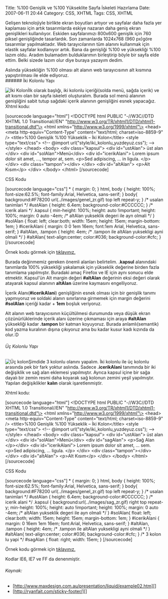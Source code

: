 Title: %100 Genişlik ve %100 Yükseklite Sayfa İskeleti Hazırlama
Date: 2007-06-11 20:44
Category: CSS, XHTML
Tags: CSS, XHTML

Gelişen teknolojiyle birlikte ekran boyutları artıyor ve sayfalar daha
fazla yer kaplaması için artık tasarımlarda eskiye nazaran daha geniş
ekran genişlikleri kullanılıyor. Eskiden sayfalarımızı 800x600 genişlik
için 760 piksel genişliğinde tasarlardık. Son zamanlarda 1024x768 (960
px)göre tasarımlar yapılmaktadır. Web tarayıcılarının tüm alanını
kullanmak için elastik sayfalar kodlanıyor artık. Bana da genişliği %100
ve yüksekliği %100 lazım oldu. Aradım bulamadım bulduklarımın
birleştirip böyle bir sayfa elde ettim. Belki sizede lazım olur diye
buraya yazayım dedim. <!--more-->

<div class="ekstrabilgi">
Aslında yüksekliğin %100 olması alt alanın web tarayıcısının alt kısmına
yapıştırılması ile elde ediyoruz.

</div>
###### İki Kolonlu Yapı

![İki Kolon][]İlk olarak başlığı, iki kolonlu içeriği(solda menü, sağda
içerik) ve alt kısmı olan bir sayfa iskeleti oluşturalım. Burada sol
menü alanının genişliğini sabit tutup sağdaki içerik alanının
genişliğini esnek yapacağız. Xhtml kodu:

[sourcecode language="html"] \<!DOCTYPE html PUBLIC "-//W3C//DTD XHTML
1.0 Transitional//EN"
"http://www.w3.org/TR/xhtml1/DTD/xhtml1-transitional.dtd"\> \<html
xmlns="http://www.w3.org/1999/xhtml"\> \<head\> \<meta
http-equiv="Content-Type" content="text/html; charset=iso-8859-9" /\>
\<title\>%100 Genişlik %100 Yükseklik – İki Kolon\</title\> \<style
type="text/css"\> \<!-- @import url("style/iki\_kolonlu\_yuzdeyuz.css");
--\> \</style\> \</head\> \<body\> \<div class="kapsul"\> \<div
id="ustAlan"\> üst alan \</div\> \<div id="solAlan"\>Menü\</div\> \<div
id="icerikAlani"\> Lorem ipsum dolor sit amet, ..., tempor at, sem.
\<p\>Sed adipiscing, ... in ligula. \</p\> \</div\> \<div
class="tampon"\>\</div\> \</div\> \<div id="altAlan"\> \<p\>Alt
Kısım\</p\> \</div\> \</body\> \</html\> [/sourcecode]

CSS Kodu

[sourcecode language="css"] \* { margin: 0; } html, body { height: 100%;
font-size:62.5%; font-family:Arial, Helvetica, sans-serif; } body{
background:\#F78200 url(../images/genel\_zr.gif) top left repeat-y; }
/\* usalan tanimlari \*/ \#ustAlan { height: 6.4em;
background-color:\#CCCCCC; } /\* icerik alani \*/ .kapsul { min-height:
100%; height: auto !important; height: 100%; margin: 0 auto -4em; /\*
altAlan yukseklik degeri ile ayn olmali \*/ } \#solAlan { float: left;
clear:both; width: 15em; height: 15em; margin-bottom: 1em; }
\#icerikAlani { margin: 0 0 1em 16em; font:1em Arial, Helvetica,
sans-serif; } \#altAlan, .tampon { height: 4em; /\* .tampon ile altAlan
yuksekligi ayni olmali \*/ } \#altAlan{ text-align:center; color:\#036;
background-color:\#cfc; } [/sourcecode]

Örnek kodu görmek için [tıklayınız.][]

Burada değinmemiz gereken önemli alanları belirtelim. **.kapsul**
alanındaki tanımlarda 100% yüksekliği yakalamak için yükseklik değerine
birden fazla tanımlama yapılmıştır. Buradaki amaç Firefox ve IE için
aynı sonucu elde etmektir. Kapsul'ün Alt margin değeri **\#altAlan**
değerinin eksi değeri olarak atayarak kapsul alanının **altAlan**
üzerine kaymasını engelliyoruz.

İçerik Alanı(**\#icerikAlani**) genişliğinin esnek olması için bir
genişlik tanımı yapmıyoruz ve soldaki alanın sınırlarına girmemek için
margin değerini **\#solAlan** içeriği kadar + **1em** boşluk veriyoruz.

Alt alanın web tarayıcısının küçültülmesi durumunda veya düşük ekran
çözünürlüklerinde içerik alanı üzerine çıkmaması için araya
**\#altAlan** yüksekliği kadar **.tampon** bir katman koyuyoruz. Burada
anlamlı(semantik) kod yazma kuralının dışına çıkıyoruz ama bu kadar
kusur kadı kızında da olur.:D

###### Üç Kolonlu Yapı

![Üç kolon][]Şimdide 3 kolonlu olanını yapalım. İki kolonlu ile üç
kolonlu arasında pek bir fark yoktur aslında. Sadece **.icerikAlani**
tanımında bir iki değişiklik ve sağ alan eklemesi yapılmıştır. Ayrıca
kapsul içine bir sağa dayalı bir zemin resmi daha koyarak sağ kolonun
zemini yeşil yapılmıştır. Yapılan değişiklikler **kalın** olarak
işaretlenmiştir.

Xhtml kodu:

[sourcecode language="html"] \<!DOCTYPE html PUBLIC "-//W3C//DTD XHTML
1.0 Transitional//EN"
"http://www.w3.org/TR/xhtml1/DTD/xhtml1-transitional.dtd"\> \<html
xmlns="http://www.w3.org/1999/xhtml"\> \<head\> \<meta
http-equiv="Content-Type" content="text/html; charset=iso-8859-9" /\>
\<title\>%100 Genişlik %100 Yükseklik – İki Kolon\</title\> \<style
type="text/css"\> \<!-- @import url("style/iki\_kolonlu\_yuzdeyuz.css");
--\> \</style\> \</head\> \<body\> \<div class="kapsul"\> \<div
id="ustAlan"\> üst alan \</div\> \<div id="solAlan"\>Menü\</div\> \<div
id="sagAlan"\> \<p\>Sağ Alan \</p\>\</div\> \<div id="icerikAlani"\>
Lorem ipsum dolor sit amet, ... sem. \<p\>Sed adipiscing, ... ligula.
\</p\> \</div\> \<div class="tampon"\>\</div\> \</div\> \<div
id="altAlan"\> \<p\>Alt Kısım\</p\> \</div\> \</body\> \</html\>
[/sourcecode]

CSS Kodu

[sourcecode language="css"] \* { margin: 0; } html, body { height: 100%;
font-size:62.5%; font-family:Arial, Helvetica, sans-serif; } body{
background:\#F78200 url(../images/genel\_zr.gif) top left repeat-y; }
/\* usalan tanimlari \*/ \#ustAlan { height: 6.4em;
background-color:\#CCCCCC; } /\* icerik alani \*/ .kapsul {
background:url(../images/sag\_zr.gif) right top repeat-y; min-height:
100%; height: auto !important; height: 100%; margin: 0 auto -4em; /\*
altAlan yukseklik degeri ile ayn olmali \*/ } \#solAlan{ float: left;
clear:both; width: 15em; height: 15em; margin-bottom: 1em; }
\#icerikAlani { margin: 0 16em 1em 16em; font:Arial, Helvetica,
sans-serif; } \#altAlan, .tampon { height: 4em; /\* .tampon ile altAlan
yuksekligi ayni olmali \*/ } \#altAlan{ text-align:center; color:\#036;
background-color:\#cfc; } /\* 3 kolon lu yapi \*/ \#sagAlan { float:
right; width: 15em; } [/sourcecode]

Örnek kodu görmek için [tıklayınız.][1]

Kodlar IE6, IE7 ve FF da denenmiştir.

###### Kaynak:

-   [http://www.maxdesign.com.au/presentation/liquid/example02.htm][]
-   [http://ryanfait.com/sticky-footer/][]

</p>

  [İki Kolon]: /images/iki_kolon_yuzde.gif
  [tıklayınız.]: /dokumanlar/iki_kolonlu_yuzdeyuz.html
  [Üç kolon]: /images/uc_kolon_yuzde.gif
  [1]: /dokumanlar/uc_kolonlu_yuzdeyuz.html
  [http://www.maxdesign.com.au/presentation/liquid/example02.htm]: http://www.maxdesign.com.au/presentation/liquid/example02.htm
  [http://ryanfait.com/sticky-footer/]: http://ryanfait.com/sticky-footer/
